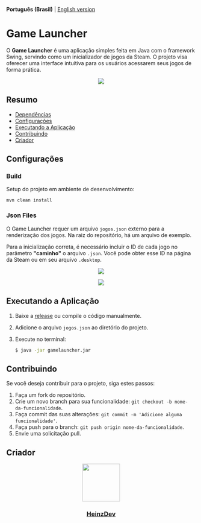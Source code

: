 **Português (Brasil)** | [English version](README_en.md)

# Game Launcher

O **Game Launcher** é uma aplicação simples feita em Java com o framework Swing, servindo como um inicializador de jogos da Steam. O projeto visa oferecer uma interface intuitiva para os usuários acessarem seus jogos de forma prática.
<p align="center"><img src="https://i.imgur.com/5WJsli2.png"></p>

## Resumo

- [Dependências](#dependências)
- [Configurações](#configurações)
- [Executando a Aplicação](#executando-a-aplicação)
- [Contribuindo](#contribuindo)
- [Criador](#criador)

## Configurações

### Build

Setup do projeto em ambiente de desenvolvimento:

```
mvn clean install
```

### Json Files

O Game Launcher requer um arquivo `jogos.json` externo para a renderização dos jogos. Na raiz do repositório, há um arquivo de exemplo.

Para a inicialização correta, é necessário incluir o ID de cada jogo no parâmetro **"caminho"** o arquivo `.json`. Você pode obter esse ID na página da Steam ou em seu arquivo `.desktop`.

<p align="center"><img src="https://i.imgur.com/HKgOsoL.jpeg"></p>
<p align="center"><img src="https://i.imgur.com/9UC5rm6.png"></p>


## Executando a Aplicação

1. Baixe a [release](https://github.com/HeinzDev/Game-Launcher-Java/releases) ou compile o código manualmente.

2. Adicione o arquivo `jogos.json` ao diretório do projeto.

3. Execute no terminal:

   ```bash
   $ java -jar gamelauncher.jar

## Contribuindo

Se você deseja contribuir para o projeto, siga estes passos:

1. Faça um fork do repositório.
2. Crie um novo branch para sua funcionalidade: `git checkout -b nome-da-funcionalidade`.
3. Faça commit das suas alterações: `git commit -m 'Adicione alguma funcionalidade'`.
4. Faça push para o branch: `git push origin nome-da-funcionalidade`.
5. Envie uma solicitação pull.

## Criador

<div id="header" align="center">
  <a href="https://github.com/HeinzDev/">
    <img src="https://i.imgur.com/RtsYtRt.png" width="100"/>
  </a>
  <a href="https://github.com/HeinzDev/">
    <h3>HeinzDev</h3>  
  </a>
</div>
